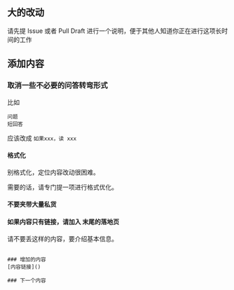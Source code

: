 ## 大的改动

请先提 Issue 或者 Pull Draft 进行一个说明，便于其他人知道你正在进行这项长时间的工作

## 添加内容

### 取消一些不必要的问答转弯形式

比如
```
问题
短回答
```
应该改成 ``如果xxx，读 xxx``

#### 格式化

别格式化，定位内容改动很困难。

需要的话，请专门提一项进行格式优化。


#### 不要夹带大量私货



#### 如果内容只有链接，请加入 末尾的落地页

请不要丢这样的内容，要介绍基本信息。

```

### 增加的内容
[内容链接]()

### 下一个内容

```

